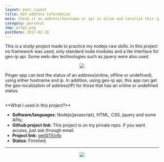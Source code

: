 ```yaml
---
layout: post_layout
title: Get address information
meta: Check if an address(hostname or ip) is alive and localize this ip on map.
category: personal
img: ping1.png
postDate: 2017-02-18
---
```


This is a study-project made to practice my nodejs-raw skills. In this project no framework was used, only standard node modules and a lite interface for geo-ip api.
Some web-dev technologies such as jquery were also used.

<center><img src="{{site.baseurl}}/img/ping1.png" /></center>

Pinger app can test the status of an address(online, offline or undefined), using either hostname and ip. In addition, using geo-ip api, this app can get the geo-localization of address(IP) for those that has an online or undefined status.

<br />
**What I used in this project?**<br />

* **Software/languages**: Nodejs(javascript), HTML, CSS, jquery and some APIs;
* **Github project link**: This project is on my private repo. If you want access, just ask through email.
* **Project link**: <a href="https://sheltered-oasis-35983.herokuapp.com/" target="blank" >getSITEinfo</a>
* **Status**: Finished;

__________________

<center><img src="{{site.baseurl}}/img/ping2.png" /></center>
